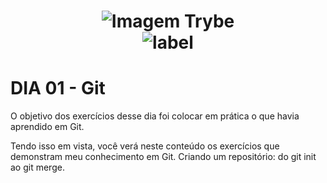 <h1 align="center">
    <img alt="Imagem Trybe" src="https://media.licdn.com/dms/image/C4D16AQGBxtWPbZcNRg/profile-displaybackgroundimage-shrink_200_800/0/1644644094481?e=2147483647&v=beta&t=WXCuv3v7rjkMJKCqnhKdMt7gI9zzkOs9do7oirDm_M4"/><br>
    <img alt= "label" src="https://img.shields.io/badge/Developed%20by-Sara%20Maria-lightgrey">
</h1>

# DIA 01 - Git

O objetivo dos exercícios desse dia foi colocar em prática o que havia aprendido em Git. 

Tendo isso em vista, você verá neste conteúdo os exercícios que demonstram meu conhecimento em Git. Criando um repositório: do git init ao git merge.
